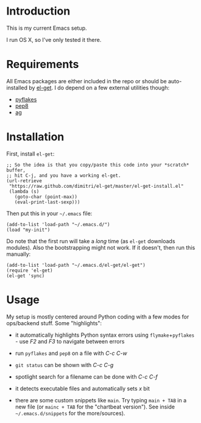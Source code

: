 Introduction
============
This is my current Emacs setup.

I run OS X, so I've only tested it there.

Requirements
============

All Emacs packages are either included in the repo or should be
auto-installed by [el-get](https://github.com/dimitri/el-get). I do
depend on a few external utilities though:

* [pyflakes](http://pypi.python.org/pypi/pyflakes)
* [pep8](http://pypi.python.org/pypi/pep8)
* [ag](https://github.com/ggreer/the_silver_searcher)

Installation
============
First, install `el-get`:

    ;; So the idea is that you copy/paste this code into your *scratch* buffer,
    ;; hit C-j, and you have a working el-get.
    (url-retrieve
     "https://raw.github.com/dimitri/el-get/master/el-get-install.el"
     (lambda (s)
       (goto-char (point-max))
       (eval-print-last-sexp)))

Then put this in your `~/.emacs` file:

    (add-to-list 'load-path "~/.emacs.d/")
    (load "my-init")

Do note that the first run will take a *long* time (as `el-get`
downloads modules). Also the bootstrapping might not work. If it
doesn't, then run this manually:

    (add-to-list 'load-path "~/.emacs.d/el-get/el-get")
    (require 'el-get)
    (el-get 'sync)


Usage
=====

My setup is mostly centered around Python coding with a few modes for
ops/backend stuff. Some "highlights":

* it automatically highlights Python syntax errors using
`flymake`+`pyflakes` - use _F2_ and _F3_ to navigate between errors

* run `pyflakes` and `pep8` on a file with _C-c C-w_

* `git status` can be shown with _C-c C-g_

* spotlight search for a filename can be done with _C-c C-f_

* it detects executable files and automatically sets _x_ bit

* there are some custom snippets like `main`. Try typing `main + TAB`
  in a new file (or `mainc + TAB` for the "chartbeat version"). See
  inside `~/.emacs.d/snippets` for the more/sources).
